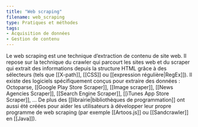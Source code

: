```yaml
---
title: "Web scraping"
filename: web_scraping
type: Pratiques et méthodes
tags:
- Acquisition de données
- Gestion de contenu
---
```


Le web scraping est une technique d’extraction de contenu de site web. Il repose sur la technique du crawler qui parcourt les sites web et du scraper qui extrait des informations depuis la structure HTML grâce à des sélecteurs (tels que [[X-path]], [[CSS]] ou [[expression régulière|RegEx]]). Il existe des logiciels spécifiquement conçus pour extraire des données : Octoparse, [[Google Play Store Scraper]], [[Image scraper]], [[News Agencies Scraper]], [[Search Engine Scraper]], [[iTunes App Store Scraper]], … De plus des [[librairie|bibliothèques de programmation]] ont aussi été créées pour aider les utilisateurs à développer leur propre programme de web scraping (par exemple [[Artoos.js]] ou [[Sandcrawler]] en [[Java]]).

